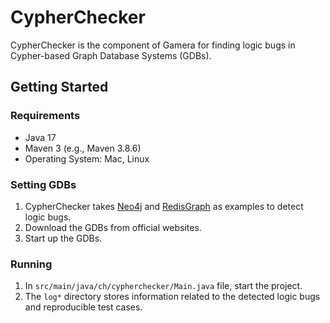 # CypherChecker

CypherChecker is the component of Gamera for finding logic bugs in Cypher-based Graph Database Systems (GDBs).

## Getting Started

### Requirements
- Java 17
- Maven 3 (e.g., Maven 3.8.6)
- Operating System: Mac, Linux

### Setting GDBs
1. CypherChecker takes [Neo4j](https://neo4j.com/) and [RedisGraph](https://redis.io/docs/stack/graph/) as examples to detect logic bugs.
2. Download the GDBs from official websites.
3. Start up the GDBs.

### Running
1. In `src/main/java/ch/cypherchecker/Main.java` file, start the project.
2. The `log*` directory stores information related to the detected logic bugs and reproducible test cases.
